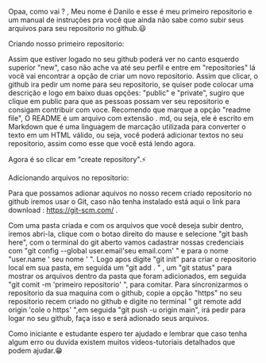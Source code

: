 Opaa, como vai ? , Meu nome é Danilo e esse é meu primeiro repositorio e um manual de instruções pra você que ainda não sabe como subir seus arquivos para seu repositorio no github.😃

Criando nosso primeiro repositorio:

Assim que estiver logado no seu github poderá ver no canto esquerdo superior "new", caso não ache va até seu perfil e entre em "repositories" lá você vai encontrar a opção de criar um novo repositorio. Assim que clicar, o github ira pedir um nome para seu repositorio, se quiser pode colocar uma descrição e logo em baixo duas opções: "public" e "private", sugiro que clique em public para que as pessoas possam ver seu repositorio e consigam contribuir com voce.
Recomendo que marque a opção "readme file", O README é um arquivo com extensão . md, ou seja, ele é escrito em Markdown que é uma linguagem de marcação utilizada para converter o texto em um HTML válido, ou seja, você poderá adicionar textos no seu repositorio, assim como esse que você está lendo agora. 
 
Agora é so clicar em "create repository".⚡

Adicionando arquivos no repositorio:

Para que possamos adionar aquivos no nosso recem criado repositorio no github iremos usar o Git, caso não tenha instalado está aqui o link para download : https://git-scm.com/ .

Com uma pasta criada e com os arquivos que você deseja subir dentro, iremos abri-la, clique com o botao direito do mause e selecione "git bash here", com o terminal do git aberto vamos cadastrar nossas credenciais com "git config --global user.email'seu email.com'  " e para o nome "user.name ' seu nome ' ".
Logo apos digite "git init" para criar o repositorio local em sua pasta, em seguida um "git add . " , um "git status"  para mostrar os arquivos dentro da pasta que foram adicionados, em seguida "git comit -m 'primeiro repositorio' ", para comitar.
Para sincronizarmos o repositorio da sua maquina com o github, copie a opção "https" no seu repositorio recem criado no github e digite no terminal " git remote add origin 'cole o https' ",em seguida "git push -u origin main", irá pedir para logar no seu github, faça isso e será adionado seus arquivos. 

Como iniciante e estudante espero ter ajudado e lembrar que caso tenha algum erro ou duvida existem muitos videos-tutoriais detalhados que podem ajudar.😁
